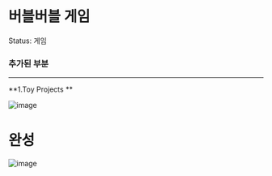 # 버블버블 게임

Status: 게임

### **추가된 부분**

---

**1.Toy Projects **

![image](https://user-images.githubusercontent.com/68671394/125797798-b826cb93-585e-429e-af52-328a6c212ed8.png)


# 완성
![image](https://user-images.githubusercontent.com/68671394/125798007-1c1f08f2-23b8-429c-a8e7-f2b19c5216a8.png)
